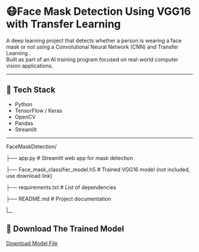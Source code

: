 # 😷Face Mask Detection Using VGG16 with Transfer Learning 

A deep learning project that detects whether a person is wearing a face mask or not using a Convolutional Neural Network (CNN) and Transfer Learning .  
Built as part of an AI training program focused on real-world computer vision applications.

---

## 🔧 Tech Stack

- Python  
- TensorFlow / Keras  
- OpenCV  
- Pandas  
- Streamlit  

---
FaceMaskDetection/

├── app.py                          # Streamlit web app for mask detection

├── Face_mask_classifier_model.h5  # Trained VGG16 model (not included, use download link)

├── requirements.txt               # List of dependencies

├── README.md                      # Project documentation

|__

## 🔗 Download The Trained Model
[Download Model File](https://drive.google.com/file/d/1Kec7m1qPjZsCJbXPC_XqZhN4-aNNies2/view)


